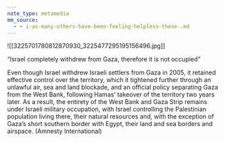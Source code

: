 ```yaml
---
note_type: metamedia
mm_source:
  - - i-as-many-others-have-been-feeling-helpless-these-.md
---
```


![[3225701780812870930_3225477295195156496.jpg]]

“Israel completely withdrew from Gaza,
therefore it is not occupied”

Even though Israel withdrew Israeli settlers
from Gaza in 2005, it retained effective
control over the territory, which it tightened
further through an unlawful air, sea and land
blockade, and an official policy separating
Gaza from the West Bank, following Hamas’
takeover of the territory two years later. As
a result, the entirety of the West Bank and
Gaza Strip remains under Israeli military
occupation, with Israel controlling the
Palestinian population living there, their
natural resources and, with the exception of
Gaza’s short southern border with Egypt,
their land and sea borders and airspace.
(Amnesty International)

